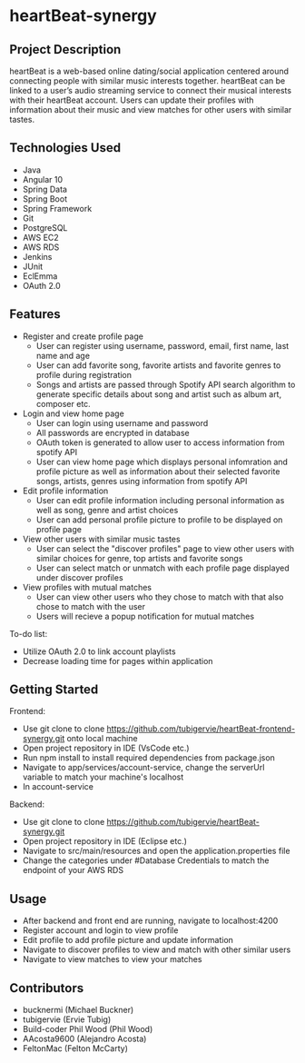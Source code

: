 # heartBeat-synergy

## Project Description

heartBeat is a web-based online dating/social application centered around connecting people with similar music interests together. heartBeat can be linked to a user’s audio streaming service to connect their musical interests with their heartBeat account. Users can update their profiles with information about their music and view matches for other users with similar tastes.

## Technologies Used

* Java
* Angular 10
* Spring Data
* Spring Boot
* Spring Framework
* Git
* PostgreSQL
* AWS EC2
* AWS RDS
* Jenkins
* JUnit
* EclEmma
* OAuth 2.0

## Features

* Register and create profile page
  *  User can register using username, password, email, first name, last name and age
  *  User can add favorite song, favorite artists and favorite genres to profile during registration
  *  Songs and artists are passed through Spotify API search algorithm to generate specific details about song and artist such as album art, composer etc.
* Login and view home page  
  *  User can login using username and password 
  *  All passwords are encrypted in database
  *  OAuth token is generated to allow user to access information from spotify API
  *  User can view home page which displays personal infomration and profile picture as well as information about their selected favorite songs, artists, genres using information from spotify API
* Edit profile information
  *  User can edit profile information including personal information as well as song, genre and artist choices 
  *  User can add personal profile picture to profile to be displayed on profile page
* View other users with similar music tastes
  *  User can select the "discover profiles" page to view other users with similar choices for genre, top artists and favorite songs 
  *  User can select match or unmatch with each profile page displayed under discover profiles
* View profiles with mutual matches
  *  User can view other users who they chose to match with that also chose to match with the user 
  *  Users will recieve a popup notification for mutual matches
  


To-do list:
* Utilize OAuth 2.0 to link account playlists
* Decrease loading time for pages within application

## Getting Started
   
Frontend:
 * Use git clone to clone https://github.com/tubigervie/heartBeat-frontend-synergy.git onto local machine
 * Open project repository in IDE (VsCode etc.)
 * Run npm install to install required dependencies from package.json
 * Navigate to app/services/account-service, change the serverUrl variable to match your machine's localhost
 * In account-service

Backend:
 * Use git clone to clone https://github.com/tubigervie/heartBeat-synergy.git   
 * Open project repository in IDE (Eclipse etc.)
 * Navigate to src/main/resources and open the application.properties file
 * Change the categories under #Database Credentials to match the endpoint of your AWS RDS


## Usage
* After backend and front end are running, navigate to localhost:4200
* Register account and login to view profile
* Edit profile to add profile picture and update information
* Navigate to discover profiles to view and match with other similar users
* Navigate to view matches to view your matches


## Contributors
* bucknermi (Michael Buckner)
* tubigervie (Ervie Tubig)
* Build-coder Phil Wood (Phil Wood)
* AAcosta9600 (Alejandro Acosta)
* FeltonMac (Felton McCarty)


